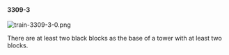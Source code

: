 #### 3309-3
![train-3309-3-0.png](https://github.com/lil-lab/nlvr/raw/master/nlvr/train/images/43/train-3309-3-0.png "train-3309-3-0.png")

There are at least two black blocks as the base of a tower with at least two blocks.
